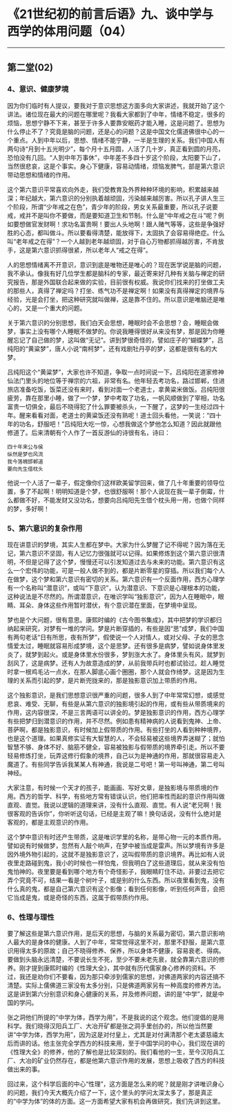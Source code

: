 # 《21世纪初的前言后语》九、谈中学与西学的体用问题（04）

------

## 第二堂(02)

### 4、意识、健康梦境

因为你们临时有人提议，要我对于意识思想这方面多向大家讲述，我就开始了这个讲法。诸位现在最大的问题在哪里呢？我看大家都到了中年，情绪不稳定，很多的烦恼，思想宁静不下来，甚至于许多人要靠安眠药才能入睡，这是问题了。思想为什么停止不了？究竟是脑的问题，还是心的问题？这是中国文化儒道佛很中心的一个重点。人到中年以后，思想、情绪不能宁静，一半是生理的关系。我们中国人有两句诗“月到十五光明少”，每个月十五月圆，人活了几十岁，真正看到圆的月亮，恐怕没有几回。“人到中年万事休”，中年差不多四十岁这个阶段，太阳要下山了，当然很悲哀，这是个事实。身心下健康，容易动情绪，烦恼发脾气，部是第六意识带动思想和情绪的作用。

这个第六意识平常喜欢向外走，我们受教育及外界种种环境的影响，积累越来越深；年纪越大，第六意识的分别执着越顽固，污染越来越厉害。所以孔子讲人生三个阶段，所谓“少年戒之在色”，青少年的阶段，男女关系最重要，所以孔子说要戒，戒并不是叫你不要做，而是要知道卫生和节制。什么是“中年戒之在斗”呢？例如要想做官发财啊！求功名富贵啊！要出人头地啊！跟人赌气等等，这些是争强好胜的心态，都叫做斗。所以要看得清楚，能放得下，太固执了会容易得绝症。什么叫“老年戒之在得”？一个人越到老年越顽固，对于自心万物都抓得越厉害，不肯放手，这是第六意识抓得很紧，所以老年人“戒之在得”。

人的思想情绪离不开意识，意识到底是唯物还是唯心的？现在医学说是脑的问题，我不承认。像我有好几位学生都是脑科的专家，最近寄来好几种有关脑与禅定的研究报告，那是外国联合起来做的实验，目前很有权威。我说你们找来的打坐做工夫的那些人，真得了禅定吗？打坐、练气功不是禅定啊！如果没有真得禅定的境界与经验，光是会打坐，把这种研究就叫做禅，这是靠不住的。所以意识是唯脑还是唯心的，又是一个重大的问题。

关于第六意识的分别思想，我们白天会思想，睡眠时会不会思想？会，睡眠会做梦，事实上没有哪个人睡眠不做梦的。你说我睡得很好从来没有梦，那是因为你睡醒忘记了自己做的梦，这叫做“无记”。讲到梦很奇怪的，譬如庄子的“蝴蝶梦”，吕纯阳的“黄粱梦”，唐人小说“南柯梦”，还有戏剧牡丹亭的梦，这都是很有名的大梦。

吕纯阳这个“黄粱梦”，大家也许不知道，争取一点时间说一下。吕纯阳在道家修神仙法门里头的地位等于禅宗的六祖，非常有名。他年轻去考功名，路过邯郸，住进旅店准备吃饭，饭菜还没有来时，看到对面一个老道士，拿黄粱米做饭。吕纯阳很疲劳，靠在那里小睡，做了一个梦，梦中考取了功名，一帆风顺做到了宰相，功名富贵一切俱全，最后不晓得犯了什么罪要被杀头，一下醒了，这梦的一生经过四十年。醒来看看对面，老道士的黄粱饭还没有熟呢！道士回头看他，一笑说：“四十年的功名，舒服吧！”吕纯阳大吃一惊，心想我做这个梦他怎么知道？因此就跟他修道了。后来清朝有个人作了一首反游仙的诗很有名，诗曰：

```
四十年来公与侯
纵然是梦也风流
我今落魄邯郸道
要向先生借枕头
```

他说一个人活了一辈子，假定像你们这样欧美留学回来，做了几十年重要的领导位置，多了不起啊！明明知道是个梦，也很舒服啊！那个人说现在我一辈子倒霉，什么都做不好，不能发财又没功名，想要向吕纯阳先生借个枕头用一用，也做个同样的梦，多好啊！

### 5、第六意识的复杂作用

现在讲意识的梦境，其实人生都在梦中。大家为什么梦醒了记不得呢？因为落在无记，第六意识不坚固，有人记忆力很强就可以记得。如果修炼到这个第六意识很清明，不但是记得了这个梦，慢慢还可以引发知道过去与未来的功能。第六意识有这么一个宏伟的功能，可是一般人做不到的，都是片断零星的穿插。所以我们每个人在做梦，这个梦和第六意识有密切的关系。第六意识有一个反面作用，西方心理学有一个名称叫“潜意识”，或叫“下意识”，认为潜意识、下意识是心理根本的功能，这种说法是不尽然的。所谓潜意识，在唯识学叫“独影意识”，因为人在睡眠中，眼睛、耳朵、身体这些作用暂时潜伏，有个意识潜在里面，在梦境中呈现。

梦也是个大问题，很有意思。康熙时编的《古今图书集成》，其中把梦的学识都归纳起来研究，对梦有一堆的学问。梦是片断穿插的，有些是因“思”成梦，我们中国有两句老话“日有所思，夜有所梦”，假使说一个人对情人，或对父母、子女的思念情爱太过，睡眠就容易形成梦境，这个是思梦。还有很多是病梦，譬如说身体里发炎了，就梦到起火。或是身体里水份很多，梦到涨大水了。身体里头有风，就梦到刮风了，这是病梦。还有人为故意造成的梦，从前我带兵时也都试验过。趁人睡觉时拿一根鸡毛沾一点水，在那人脚底心画个圈圈，那个人就会作绮梦。这是因为生理的关系而引起的梦，是片断兜拢来的，那是独影意识加上带质的作用。

这个独影意识，是我们思想意识很严重的问题，很多人到了中年常常幻想，或感觉悲哀、难受、无聊，有些是从第六意识的独影境引起的作用，或有些从带质境来的作用，这内容很深，不是三言两语可以讲全的。梦是独影意识的作用，西方心理学有些把梦归到潜意识的作用，并不尽然。例如患有精神病的人说看到鬼神、上帝、菩萨啊，都是独影意识，有时候加上假带质的作用。有些打坐的人看到种种境界，也是这个道理。如果真修实证有大智慧的人，不会轻易被这些境界弄迷糊了；就怕智慧不够、身体不好、脑筋不健全，容易被独影与假带质的境界牵引走。所以不要轻易修炼打坐，玩弄这修行假象的境界，自己以为是神通的作用，那就很容易走入魔道了。有些同学告诉我某某人有神通，我说是二号吧！第一号叫神通，第二号叫神经。

大家注意，有时候一个天才的孩子，能画画、写好文章，是独影境与带质境的作用。西方的哲学、科学，有些地方常有错误认识，他们把率性而起的意识作用叫做直观、直觉。我说以逻辑的道理来讲，没有什么直观、直觉。有人说“老兄啊！我很客观的告诉你”，你听听这句话，已经是主观了嘛！换句话说，没有什么绝对是客观的，都是主观意识的作用。

这个梦中意识有时还产生带质，这是唯识学里的名称，是带心物一元的本质作用。譬如说有时候做梦，忽然有人敲个响声，在梦中被当成是雷声。所以梦境有许多是因外境外物引起的，这就不是独影意识了，这叫假带质的意识境界。再比如有人说夜里走路碰到鬼，我小的时候也一样怕鬼，但我明白了这些道理后，就从来没有怕鬼怕神的。夜里要是看到哪个地方有个奇怪影子，我眼睛盯住不动，非要过去把它弄个究竟不可，结果一看是个树叶子，或是别的什么东西。所以夜里看到鬼，没有什么真的鬼，都是自己第六意识有这个影像；看到任何影像，听到任何声音，会把它当成是鬼，或是奇怪的东西，这属于假带质约作用。

### 6、性理与理性

要了解这些是第六意识作用，是后天的思想，与脑的关系最为密切，第六意识影响人最大的是身体的健康。人到了中年，常常觉得这里不对，那里不舒服，是第六意识用得太多的原故；自己不晓得修养、保养，所以身体不健康，容易衰老、得病。要做到头脑永远清楚，不要说长生不死，至少不要未老先衰，就全靠第六意识的修养。刚才提到康熙时编的《性理大全》，其中就有历代儒家身心修养的资料。不过，我还是劝你们不要看，因为那只牵涉到儒家的思想，对佛道两家的内容还搞不清楚。实际上儒佛道三家没有太多分别，只是佛道两家另有一种高度的修养方法。这是讲到第六分别意识和身心健康的关系，并及修养问题，讲的是“中学”，就是中国的学问。

张之洞他们所提的“中学为体，西学为用”，不是我说的这个观念。他们提倡的是用科学。我们晓得汉阳兵工厂、大冶开矿都是张之洞手里创办的，所以他当然要讲“中学为体，西学为用”，因为这是对付皇上，尤其是对付满清那个老太婆慈禧太后而讲的话。他主张完全学西方的科技来用，至于中国学问的中心，我们现在讲的《性理大全》的修养，他的了解也是比较深刻的。我们看他的一生，至今汉阳兵工厂、大冶的矿业仍然存在，都是他第六意识作用的发展，思想上吸收了西方的科技做出来的事。

回过来，这个科学后面的中心“性理”，这方面是怎么来的呢？就是刚才讲唯识身心的问题，我们今天大概先介绍了一下，这个里头的学问太深太多了，那是真正的“中学为体”的体的方面。这一方面希望大家有机会再做研究，我们先讲到这里。

